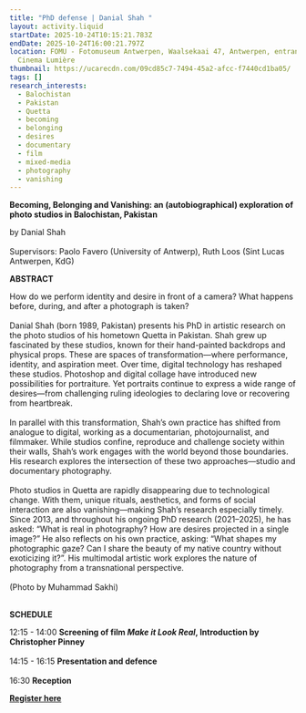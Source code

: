 ```yaml
---
title: "PhD defense | Danial Shah "
layout: activity.liquid
startDate: 2025-10-24T10:15:21.783Z
endDate: 2025-10-24T16:00:21.797Z
location: FOMU - Fotomuseum Antwerpen, Waalsekaai 47, Antwerpen, entrance via
  Cinema Lumière
thumbnail: https://ucarecdn.com/09cd85c7-7494-45a2-afcc-f7440cd1ba05/
tags: []
research_interests:
  - Balochistan
  - Pakistan
  - Quetta
  - becoming
  - belonging
  - desires
  - documentary
  - film
  - mixed-media
  - photography
  - vanishing
---
```

**Becoming, Belonging and Vanishing: an (autobiographical) exploration of photo studios in Balochistan, Pakistan**

by Danial Shah\
\
Supervisors: Paolo Favero (University of Antwerp), Ruth Loos (Sint Lucas Antwerpen, KdG)

**ABSTRACT**

How do we perform identity and desire in front of a camera? What happens before, during, and after a photograph is taken?\
\
Danial Shah (born 1989, Pakistan) presents his PhD in artistic research on the photo studios of his hometown Quetta in Pakistan. Shah grew up fascinated by these studios, known for their hand-painted backdrops and physical props. These are spaces of transformation—where performance, identity, and aspiration meet. Over time, digital technology has reshaped these studios. Photoshop and digital collage have introduced new possibilities for portraiture. Yet portraits continue to express a wide range of desires—from challenging ruling ideologies to declaring love or recovering from heartbreak.\
\
In parallel with this transformation, Shah’s own practice has shifted from analogue to digital, working as a documentarian, photojournalist, and filmmaker. While studios confine, reproduce and challenge society within their walls, Shah’s work engages with the world beyond those boundaries. His research explores the intersection of these two approaches—studio and documentary photography.\
\
Photo studios in Quetta are rapidly disappearing due to technological change. With them, unique rituals, aesthetics, and forms of social interaction are also vanishing—making Shah’s research especially timely. Since 2013, and throughout his ongoing PhD research (2021–2025), he has asked: “What is real in photography? How are desires projected in a single image?” He also reflects on his own practice, asking: “What shapes my photographic gaze? Can I share the beauty of my native country without exoticizing it?”. His multimodal artistic work explores the nature of photography from a transnational perspective.\
\
(Photo by Muhammad Sakhi)

\
**SCHEDULE**

12:15 - 14:00 **Screening of film *Make it Look Real*, Introduction by Christopher Pinney**\
\
14:15 - 16:15 **Presentation and defence**\
\
16:30 **Reception**

**[R﻿egister here](https://docs.google.com/forms/d/e/1FAIpQLSftG2LyoAQKRDMEF9BIFFOTlGPg6oUWzgilmHJVFqwN2Hpxqg/viewform?usp=header)**